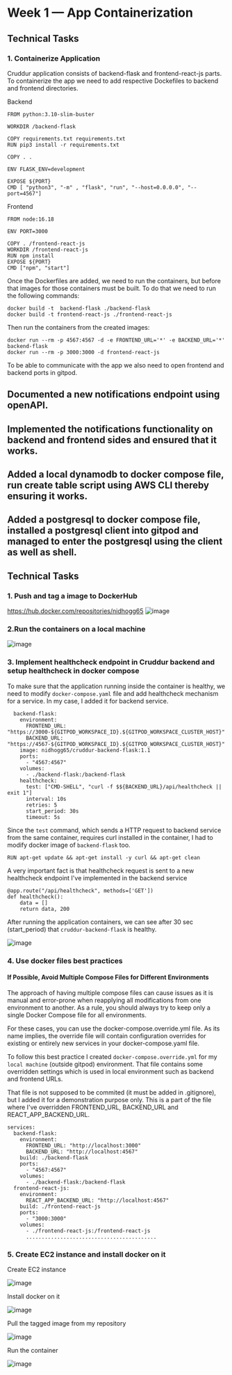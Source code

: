 # Week 1 — App Containerization

## Technical Tasks

### 1. Containerize Application
Cruddur application consists of backend-flask and frontend-react-js parts. To containerize the app we need to add respective Dockefiles to backend and frontend directories.

Backend

```
FROM python:3.10-slim-buster

WORKDIR /backend-flask

COPY requirements.txt requirements.txt
RUN pip3 install -r requirements.txt

COPY . .

ENV FLASK_ENV=development

EXPOSE ${PORT}
CMD [ "python3", "-m" , "flask", "run", "--host=0.0.0.0", "--port=4567"]
```

Frontend

```
FROM node:16.18

ENV PORT=3000

COPY . /frontend-react-js
WORKDIR /frontend-react-js
RUN npm install
EXPOSE ${PORT}
CMD ["npm", "start"]
```

Once the Dockerfiles are added, we need to run the containers, but before that images for those containers must be built.
To do that we need to run the following commands:

```
docker build -t  backend-flask ./backend-flask
docker build -t frontend-react-js ./frontend-react-js
```

Then run the containers from the created images:

```
docker run --rm -p 4567:4567 -d -e FRONTEND_URL='*' -e BACKEND_URL='*' backend-flask
docker run --rm -p 3000:3000 -d frontend-react-js
```

To be able to communicate with the app we also need to open frontend and backend ports in gitpod.


## Documented a new notifications endpoint using openAPI.
## Implemented the notifications functionality on backend and frontend sides and ensured that it works.
## Added a local dynamodb to docker compose file, run create table script using AWS CLI thereby ensuring it works.
## Added a postgresql to docker compose file, installed a postgresql client into gitpod and managed to enter the postgresql using the client as well as shell. 

## Technical Tasks

### 1. Push and tag a image to DockerHub
https://hub.docker.com/repositories/nidhogg65
![image](https://user-images.githubusercontent.com/25799157/220741412-052f83b7-b832-4b67-8a6b-1269d7de05aa.png)

### 2.Run the containers on a local machine
![image](https://user-images.githubusercontent.com/25799157/220694440-e4e70196-acff-4817-a40f-b429e78dbd4c.png)

### 3. Implement healthcheck endpoint in Cruddur backend and setup healthcheck in docker compose
To make sure that the application running inside the container is healthy, we need to modify `docker-compose.yaml` file and add healthcheck mechanism for a service.
In my case, I added it for backend service.

```
  backend-flask:
    environment:
      FRONTEND_URL: "https://3000-${GITPOD_WORKSPACE_ID}.${GITPOD_WORKSPACE_CLUSTER_HOST}"
      BACKEND_URL: "https://4567-${GITPOD_WORKSPACE_ID}.${GITPOD_WORKSPACE_CLUSTER_HOST}"
    image: nidhogg65/cruddur-backend-flask:1.1
    ports:
      - "4567:4567"
    volumes:
      - ./backend-flask:/backend-flask
    healthcheck:
      test: ["CMD-SHELL", "curl -f $${BACKEND_URL}/api/healthcheck || exit 1"]
      interval: 10s
      retries: 5
      start_period: 30s
      timeout: 5s
```

Since the `test` command, which sends a HTTP request to backend service from the same container, requires curl installed in the container, I had to modify docker image of `backend-flask` too.

```
RUN apt-get update && apt-get install -y curl && apt-get clean
```
A very important fact is that healthcheck request is sent to a new healthcheck endpoint I've implemented in the backend service

```
@app.route("/api/healthcheck", methods=['GET'])
def healthcheck():
    data = []
    return data, 200
```

After running the application containers, we can see after 30 sec (start_period) that `cruddur-backend-flask` is healthy.

![image](https://user-images.githubusercontent.com/25799157/221034332-68502ce5-c184-4370-ac28-0df9ef3df99a.png)

### 4. Use docker files best practices 

#### If Possible, Avoid Multiple Compose Files for Different Environments
The approach of having multiple compose files can cause issues as it is manual and error-prone when reapplying all modifications from one environment to another.
As a rule, you should always try to keep only a single Docker Compose file for all environments.

For these cases, you can use the docker-compose.override.yml file. As its name implies, the override file will contain configuration overrides for existing or entirely new services in your docker-compose.yaml file.

To follow this best practice I created `docker-compose.override.yml` for my `local machine` (outside gitpod) environment.
That file contains some overridden settings which is used in local environment such as backend and frontend URLs.

That file is not supposed to be commited (it must be added in .gitignore), but I added it for a demonstration purpose only. This is a part of the file where I've overridden FRONTEND_URL, BACKEND_URL and REACT_APP_BACKEND_URL.
```version: "3.8"
services:
  backend-flask:
    environment:
      FRONTEND_URL: "http://localhost:3000"
      BACKEND_URL: "http://localhost:4567"
    build: ./backend-flask
    ports:
      - "4567:4567"
    volumes:
      - ./backend-flask:/backend-flask
  frontend-react-js:
    environment:
      REACT_APP_BACKEND_URL: "http://localhost:4567"
    build: ./frontend-react-js
    ports:
      - "3000:3000"
    volumes:
      - ./frontend-react-js:/frontend-react-js
      ..........................................
```

### 5. Create EC2 instance and install docker on it
Create EC2 instance

![image](https://user-images.githubusercontent.com/25799157/221187537-0129fcc9-a9b4-4c70-93ed-932e3a877771.png)

Install docker on it

![image](https://user-images.githubusercontent.com/25799157/221182168-b29f6596-11cc-41ba-ac3e-b5aa43d3b8be.png)

Pull the tagged image from my repository

![image](https://user-images.githubusercontent.com/25799157/221182679-c14d87ef-b6c1-4827-94c3-a433ca123c60.png)

Run the container 

![image](https://user-images.githubusercontent.com/25799157/221186975-4c14dba3-05fd-47de-a0e5-c92d51102d2e.png)

 

